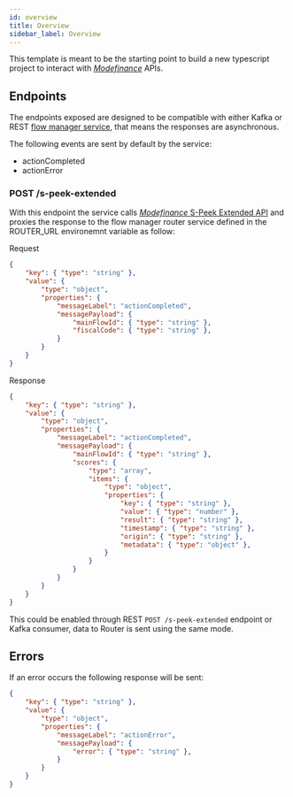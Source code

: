 ```yaml
---
id: overview
title: Overview
sidebar_label: Overview
---
```

This template is meant to be the starting point to build a new typescript project to interact with [*Modefinance*](https://www.modefinance.com/en) APIs.

## Endpoints
The endpoints exposed are designed to be compatible with either Kafka or REST [flow manager service](../../runtime_suite/flow-manager-service/overview), that means the responses are asynchronous. 

The following events are sent by default by the service:
- actionCompleted
- actionError

### POST /s-peek-extended
With this endpoint the service calls [*Modefinance* S-Peek Extended API](https://api.modefinancegate.com/it/doc/v1/index) and proxies the response to the flow manager router service defined in the ROUTER_URL environemnt variable as follow:

Request
```json
{
    "key": { "type": "string" },
    "value": {
        "type": "object",
        "properties": {
            "messageLabel": "actionCompleted",
            "messagePayload": {
                "mainFlowId": { "type": "string" },
                "fiscalCode": { "type": "string" },
            }
        }
    }
}
```

Response
```json
{
    "key": { "type": "string" },
    "value": {
        "type": "object",
        "properties": {
            "messageLabel": "actionCompleted",
            "messagePayload": {
                "mainFlowId": { "type": "string" },
                "scores": {
                    "type": "array",
                    "items": {
                        "type": "object",
                        "properties": {
                            "key": { "type": "string" },
                            "value": { "type": "number" },
                            "result": { "type": "string" },
                            "timestamp": { "type": "string" },
                            "origin": { "type": "string" },
                            "metadata": { "type": "object" },
                        }
                    } 
                }
            }
        }
    }
}
```
This could be enabled through REST `POST /s-peek-extended` endpoint or Kafka consumer, data to Router is sent using the same mode.


## Errors
If an error occurs the following response will be sent:
```json
{
    "key": { "type": "string" },
    "value": {
        "type": "object",
        "properties": {
            "messageLabel": "actionError",
            "messagePayload": {
                "error": { "type": "string" },
            }
        }
    }
}
```
